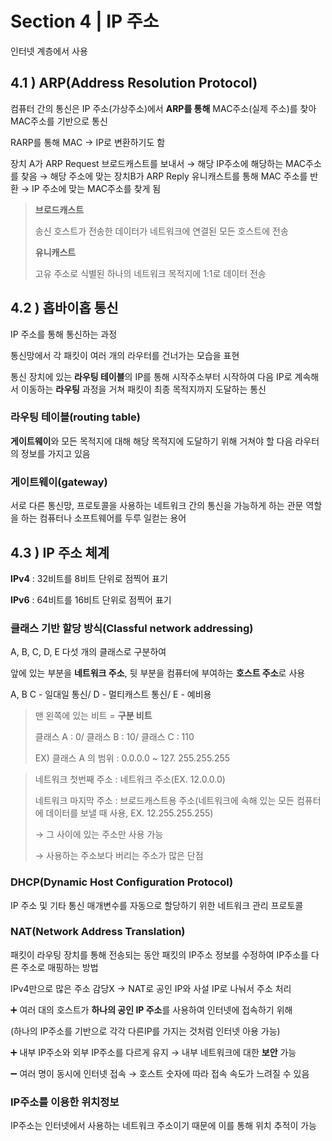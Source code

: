 # Section 4 | IP 주소

인터넷 계층에서 사용 

## 4.1 ) ARP(Address Resolution Protocol)

컴퓨터 간의 통신은 IP 주소(가상주소)에서 **ARP를 통해** MAC주소(실제 주소)를 찾아 MAC주소를 기반으로 통신

RARP를 통해 MAC → IP로 변환하기도 함

장치 A가 ARP Request 브로드캐스트를 보내서 → 해당 IP주소에 해당하는 MAC주소를 찾음 → 해당 주소에 맞는 장치B가 ARP Reply 유니캐스트를 통해 MAC 주소를 반환 → IP 주소에 맞는 MAC주소를 찾게 됨

> **브로드캐스트**
> 
> 
> 송신 호스트가 전송한 데이터가 네트워크에 연결된 모든 호스트에 전송
> 
> **유니캐스트**
> 
> 고유 주소로 식별된 하나의 네트워크 목적지에 1:1로 데이터 전송
> 

## 4.2 ) 홉바이홉 통신

IP 주소를 통해 통신하는 과정

통신망에서 각 패킷이 여러 개의 라우터를 건너가는 모습을 표현

통신 장치에 있는 **라우팅 테이블**의 IP를 통해 시작주소부터 시작하여 다음 IP로 계속해서 이동하는 **라우팅** 과정을 거쳐 패킷이 최종 목적지까지 도달하는 통신 

### 라우팅 테이블(routing table)

**게이트웨이**와 모든 목적지에 대해 해당 목적지에 도달하기 위해 거쳐야 할 다음 라우터의 정보를 가지고 있음

### 게이트웨이(gateway)

서로 다른 통신망, 프로토콜을 사용하는 네트워크 간의 통신을 가능하게 하는 관문 역할을 하는 컴퓨터나 소프트웨어를 두루 일컫는 용어 

## 4.3 ) IP 주소 체계

**IPv4** : 32비트를 8비트 단위로 점찍어 표기

**IPv6** : 64비트를 16비트 단위로 점찍어 표기 

### 클래스 기반 할당 방식(Classful network addressing)

A, B, C, D, E 다섯 개의 클래스로 구분하여

앞에 있는 부분을 **네트워크 주소**, 뒷 부분을 컴퓨터에 부여하는 **호스트 주소**로 사용

A, B C - 일대일 통신/ D - 멀티캐스트 통신/ E - 예비용

> 맨 왼쪽에 있는 비트 = **구분 비트**
> 
> 
> 클래스 A : 0/ 클래스 B : 10/ 클래스 C : 110
> 
> EX) 클래스 A 의 범위  : 0.0.0.0 ~ 127. 255.255.255
> 

> 네트워크 첫번째 주소 : 네트워크 주소(EX. 12.0.0.0)
> 
> 
> 네트워크 마지막 주소 : 브로드캐스트용 주소(네트워크에 속해 있는 모든 컴퓨터에 데이터를 보낼 때 사용, EX. 12.255.255.255)
> 
> → 그 사이에 있는 주소만 사용 가능
> 
> → 사용하는 주소보다 버리는 주소가 많은 단점
> 

### DHCP(Dynamic Host Configuration Protocol)

IP 주소 및 기타 통신 매개변수를 자동으로 할당하기 위한 네트워크 관리 프로토콜

### NAT(Network Address Translation)

패킷이 라우팅 장치를 통해 전송되는 동안 패킷의 IP주소 정보를 수정하여 IP주소를 다른 주소로 매핑하는 방법

IPv4만으로 많은 주소 감당X → NAT로 공인 IP와 사설 IP로 나눠서 주소 처리

➕ 여러 대의 호스트가 **하나의 공인 IP 주소**를 사용하여 인터넷에 접속하기 위해

(하나의 IP주소를 기반으로 각각 다른IP를 가지는 것처럼 인터넷 아용 가능)

➕ 내부 IP주소와 외부 IP주소를 다르게 유지 → 내부 네트워크에 대한 **보안** 가능

➖ 여러 명이 동시에 인터넷 접속 → 호스트 숫자에 따라 접속 속도가 느려질 수 있음

### IP주소를 이용한 위치정보

IP주소는 인터넷에서 사용하는 네트워크 주소이기 때문에 이를 통해 위치 추적이 가능
